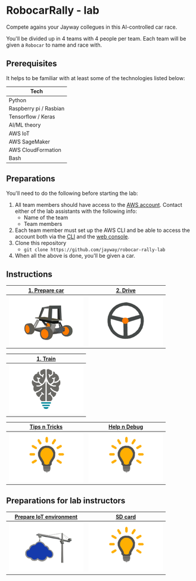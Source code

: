 # RobocarRally - lab

Compete agains your Jayway collegues in this AI-controlled car race.

You'll be divided up in 4 teams with 4 people per team. Each team will be given a `Robocar` to name and race with.

## Prerequisites

It helps to be familiar with at least some of the technologies listed below:

| Tech      |
| --------- | 
| Python |
| Raspberry pi / Rasbian |
| Tensorflow / Keras |
| AI/ML theory |
| AWS IoT |
| AWS SageMaker |
| AWS CloudFormation |
| Bash |

## Preparations

You'll need to do the following before starting the lab:

1. All team members should have access to the [AWS account](https://648414911232.signin.aws.amazon.com/console). Contact either of the lab assistants with the following info:
   - Name of the team
   - Team members
1. Each team member must set up the AWS CLI and be able to access the account both via the [CLI](https://aws.amazon.com/cli) and the [web console](https://648414911232.signin.aws.amazon.com/console).
1. Clone this repository
   - `git clone https://github.com/jayway/robocar-rally-lab`
1. When all the above is done, you'll be given a car.

## Instructions

| [1. Prepare car](docs/PREPARE-CAR.md)          | [2. Drive](docs/DRIVE-CAR.md) |
|     :---:                                   | :---: |
| [<img src="docs/donkey-car.jpg" width="200">](docs/PREPARE-CAR.md) | [<img src="docs/steering-wheel.jpg" width="200">](docs/DRIVE-CAR.md) |

| [1. Train](docs/AI.md)                             |
|     :---:                                       |
| [<img src="docs/ai.jpg" width="200">](docs/AI.md) |

| [Tips n Tricks](docs/TIPS-N-TRICKS.md)          | [Help n Debug](docs/HELP.md) |
|     :---:                                       | :---: |
| [<img src="docs/tips-n-tricks.jpg" width="200">](docs/TIPS-N-TRICKS.md)  | [<img src="docs/tips-n-tricks.jpg" width="200">](docs/HELP.md) |

## Preparations for lab instructors

| [Prepare IoT environment](docs/PREPARE-IOT.md)  | [SD card](sdcard/README.md) |
|     :---:                                       | :---: |
| [<img src="docs/setup-iot.jpg" width="200">](docs/PREPARE-IOT.md)     | [<img src="docs/tips-n-tricks.jpg" width="200">](sdcard/README.md) |